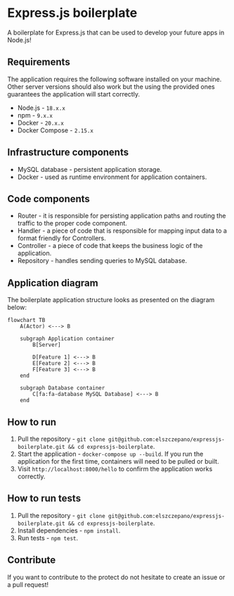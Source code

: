 # Express.js boilerplate

A boilerplate for Express.js that can be used to develop your future apps in Node.js!

## Requirements

The application requires the following software installed on your machine. Other server versions should also work but the using the provided ones guarantees the application will start correctly.

- Node.js - `18.x.x`
- npm - `9.x.x`
- Docker - `20.x.x`
- Docker Compose - `2.15.x`

## Infrastructure components

- MySQL database - persistent application storage.
- Docker - used as runtime environment for application containers.

## Code components

- Router - it is responsible for persisting application paths and routing the traffic to the proper code component.
- Handler - a piece of code that is responsible for mapping input data to a format friendly for Controllers.
- Controller - a piece of code that keeps the business logic of the application.
- Repository - handles sending queries to MySQL database.

## Application diagram

The boilerplate application structure looks as presented on the diagram below:

```mermaid
flowchart TB
    A(Actor) <---> B

    subgraph Application container
        B[Server]
        
        D[Feature 1] <---> B
        E[Feature 2] <---> B
        F[Feature 3] <---> B
    end

    subgraph Database container
        C[fa:fa-database MySQL Database] <---> B
    end
```

## How to run

1. Pull the repository - `git clone git@github.com:elszczepano/expressjs-boilerplate.git && cd expressjs-boilerplate`.
2. Start the application - `docker-compose up --build`. If you run the application for the first time, containers will need to be pulled or built.
3. Visit `http://localhost:8000/hello` to confirm the application works correctly.

## How to run tests

1. Pull the repository - `git clone git@github.com:elszczepano/expressjs-boilerplate.git && cd expressjs-boilerplate`.
2. Install dependencies - `npm install`.
3. Run tests - `npm test`.

## Contribute

If you want to contribute to the protect do not hesitate to create an issue or a pull request!